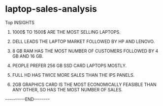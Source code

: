 # laptop-sales-analysis

Top INSIGHTS

1. 1000$ TO 1500$ ARE THE MOST SELLING LAPTOPS.

2. DELL LEADS THE LAPTOP MARKET FOLLOWED BY HP AND LENOVO.

3. 8 GB RAM HAS THE MOST NUMBER OF CUSTOMERS FOLLOWED BY 4 GB AND 16 GB.

4. PEOPLE PREFER 256 GB SSD CARD LAPTOPS MOSTLY.

5. FULL HD HAS TWICE MORE SALES THAN THE IPS PANELS.

6. 2GB GRAPHICS CARD IS THE MOST ECONOMICALLY FEASIBLE THAN ANY OTHER, SO HAS THE MOST NUMBER OF SALES.

----------END--------
